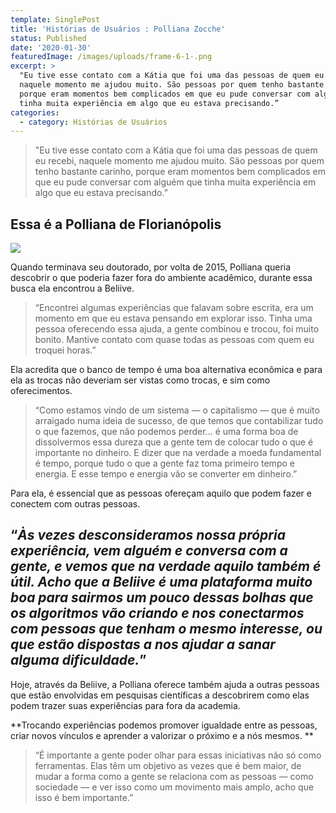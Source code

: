```yaml
---
template: SinglePost
title: 'Histórias de Usuários : Polliana Zocche'
status: Published
date: '2020-01-30'
featuredImage: /images/uploads/frame-6-1-.png
excerpt: >
  "Eu tive esse contato com a Kátia que foi uma das pessoas de quem eu recebi,
  naquele momento me ajudou muito. São pessoas por quem tenho bastante carinho,
  porque eram momentos bem complicados em que eu pude conversar com alguém que
  tinha muita experiência em algo que eu estava precisando.”
categories:
  - category: Histórias de Usuários
---
```

> "Eu tive esse contato com a Kátia que foi uma das pessoas de quem eu recebi, naquele momento me ajudou muito. São pessoas por quem tenho bastante carinho, porque eram momentos bem complicados em que eu pude conversar com alguém que tinha muita experiência em algo que eu estava precisando.”

## Essa é a Polliana de Florianópolis

![](/images/uploads/1_btmavp97_f7gosj9nyunhq.jpg)

Quando terminava seu doutorado, por volta de 2015, Polliana queria descobrir o que poderia fazer fora do ambiente acadêmico, durante essa busca ela encontrou a Beliive.

> “Encontrei algumas experiências que falavam sobre escrita, era um momento em que eu estava pensando em explorar isso. Tinha uma pessoa oferecendo essa ajuda, a gente combinou e trocou, foi muito bonito. Mantive contato com quase todas as pessoas com quem eu troquei horas.”

Ela acredita que o banco de tempo é uma boa alternativa econômica e para ela as trocas não deveriam ser vistas como trocas, e sim como oferecimentos.

> “Como estamos vindo de um sistema — o capitalismo — que é muito arraigado numa ideia de sucesso, de que temos que contabilizar tudo o que fazemos, que não podemos perder… é uma forma boa de dissolvermos essa dureza que a gente tem de colocar tudo o que é importante no dinheiro. E dizer que na verdade a moeda fundamental é tempo, porque tudo o que a gente faz toma primeiro tempo e energia. E esse tempo e energia vão se converter em dinheiro.”

Para ela, é essencial que as pessoas ofereçam aquilo que podem fazer e conectem com outras pessoas.

## “_Às vezes desconsideramos nossa própria experiência, vem alguém e conversa com a gente, e vemos que na verdade aquilo também é útil. Acho que a Beliive é uma plataforma muito boa para sairmos um pouco dessas bolhas que os algoritmos vão criando e nos conectarmos com pessoas que tenham o mesmo interesse, ou que estão dispostas a nos ajudar a sanar alguma dificuldade._”

Hoje, através da Beliive, a Polliana oferece também ajuda a outras pessoas que estão envolvidas em pesquisas científicas a descobrirem como elas podem trazer suas experiências para fora da academia.

**Trocando experiências podemos promover igualdade entre as pessoas, criar novos vínculos e aprender a valorizar o próximo e a nós mesmos.**

> “É importante a gente poder olhar para essas iniciativas não só como ferramentas. Elas têm um objetivo as vezes que é bem maior, de mudar a forma como a gente se relaciona com as pessoas — como sociedade — e ver isso como um movimento mais amplo, acho que isso é bem importante.”
